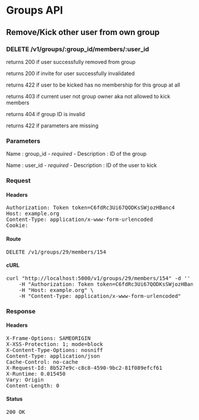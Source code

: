 # Groups API

## Remove/Kick other user from own group

### DELETE /v1/groups/:group_id/members/:user_id

returns 200 if user successfully removed from group

returns 200 if invite for user successfully invalidated

returns 422 if user to be kicked has no membership for this group at all

returns 403 if current user not group owner aka not allowed to kick members

returns 404 if group ID is invalid

returns 422 if parameters are missing

### Parameters

Name : group_id *- required -*
Description : ID of the group

Name : user_id *- required -*
Description : ID of the user to kick

### Request

#### Headers

<pre>Authorization: Token token=C6fdRc3Ui67QODKsSWjozHBanc4
Host: example.org
Content-Type: application/x-www-form-urlencoded
Cookie: </pre>

#### Route

<pre>DELETE /v1/groups/29/members/154</pre>

#### cURL

<pre class="request">curl &quot;http://localhost:5000/v1/groups/29/members/154&quot; -d &#39;&#39; -X DELETE \
	-H &quot;Authorization: Token token=C6fdRc3Ui67QODKsSWjozHBanc4&quot; \
	-H &quot;Host: example.org&quot; \
	-H &quot;Content-Type: application/x-www-form-urlencoded&quot;</pre>

### Response

#### Headers

<pre>X-Frame-Options: SAMEORIGIN
X-XSS-Protection: 1; mode=block
X-Content-Type-Options: nosniff
Content-Type: application/json
Cache-Control: no-cache
X-Request-Id: 8b527e9c-c8c8-4590-9bc2-81f089efcf61
X-Runtime: 0.015450
Vary: Origin
Content-Length: 0</pre>

#### Status

<pre>200 OK</pre>

